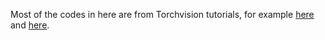 Most of the codes in here are from Torchvision tutorials, for example [here](https://pytorch.org/tutorials/intermediate/torchvision_tutorial.html#torchvision-object-detection-finetuning-tutorial) and [here](https://github.com/pytorch/vision/tree/main/references/detection). 
